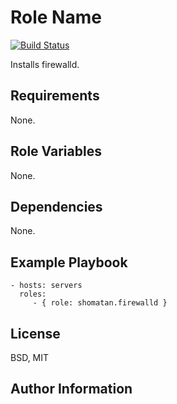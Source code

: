 Role Name
=========

[![Build Status](https://travis-ci.org/shomatan/ansible-nginx.svg?branch=master)](https://travis-ci.org/shomatan/ansible-firewalld)

Installs firewalld.

Requirements
------------

None.

Role Variables
--------------

None.

Dependencies
------------

None.

Example Playbook
----------------

    - hosts: servers
      roles:
         - { role: shomatan.firewalld }

License
-------

BSD, MIT

Author Information
------------------
